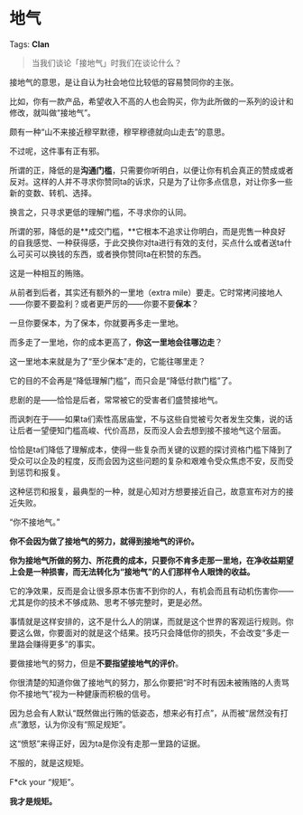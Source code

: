 # 地气

Tags: **Clan**

> 当我们谈论「接地气」时我们在谈论什么？



接地气的意思，是让自认为社会地位比较低的容易赞同你的主张。

比如，你有一款产品，希望收入不高的人也会购买，你为此所做的一系列的设计和修改，就叫做“接地气”。

颇有一种“山不来接近穆罕默德，穆罕穆德就向山走去”的意思。

不过呢，这件事有正有邪。

所谓的正，降低的是**沟通门槛**，只需要你听明白，以便让你有机会真正的赞成或者反对。这样的人并不寻求你赞同ta的诉求，只是为了让你多点信息，对让你多一些新的变数、转机、选择。

换言之，只寻求更低的理解门槛，不寻求你的认同。

  


所谓的邪，降低的是**成交门槛，**它根本不追求让你明白，而是兜售一种良好的自我感觉、一种获得感，于此交换你对ta进行有效的支付，买点什么或者送ta什么可买可以换钱的东西，或者换你赞同ta在积赞的东西。

这是一种相互的贿赂。

  


从前者到后者，其实还有额外的一里地（extra mile）要走。它时常拷问接地人——你要不要盈利？或者更严厉的——你要不要**保本**？

一旦你要保本，为了保本，你就要再多走一里地。

而多走了一里地，你的成本更高了，**你这一里地会往哪边走**？

这一里地本来就是为了“至少保本”走的，它能往哪里走？

它的目的不会再是“降低理解门槛”，而只会是“降低付款门槛”了。

  


悲剧的是——恰恰是后者，常常被它的受害者们盛赞接地气。

而讽刺在于——如果ta们索性高居庙堂，不与这些自觉被亏欠者发生交集，说的话让后者一望便知门槛高峻、代价高昂，反而没人会去想到接不接地气这个层面。

恰恰是ta们降低了理解成本，使得一些复杂而关键的议题的探讨资格门槛下降到了受众可以企及的程度，反而会因为这些问题的复杂和艰难令受众焦虑不安，反而受到惩罚和报复。

这种惩罚和报复，最典型的一种，就是心知对方想要接近自己，故意宣布对方的接近失败。

“你不接地气。”

  


**你不会因为做了接地气的努力，就得到接地气的评价。**

**你为接地气所做的努力、所花费的成本，只要你不肯多走那一里地，在净收益期望上会是一种损害，而无法转化为“接地气”的人们那样令人眼馋的收益。**

它的净效果，反而是会让很多原本伤害不到你的人，有机会而且有动机伤害你——尤其是你的技术不够成熟、思考不够完整时，更是必然。

事情就是这样安排的，这不是什么人的阴谋，而就是这个世界的客观运行规则。你要这么做，你要面对的就是这个结果。技巧只会降低你的损失，不会改变“多走一里路会赚得更多”的事实。

要做接地气的努力，但是**不要指望接地气的评价**。

你很清楚的知道你做了接地气的努力，那么你要把“时不时有因未被贿赂的人责骂你不接地气”视为一种健康而积极的信号。

因为总会有人默认“既然做出行贿的低姿态，想来必有打点”，从而被“居然没有打点”激怒，认为你没有“照足规矩”。

这“愤怒”来得正好，因为ta是你没有走那一里路的证据。

  


不服的，就是这规矩。

F\*ck your “规矩”。

  


**我才是规矩。**



